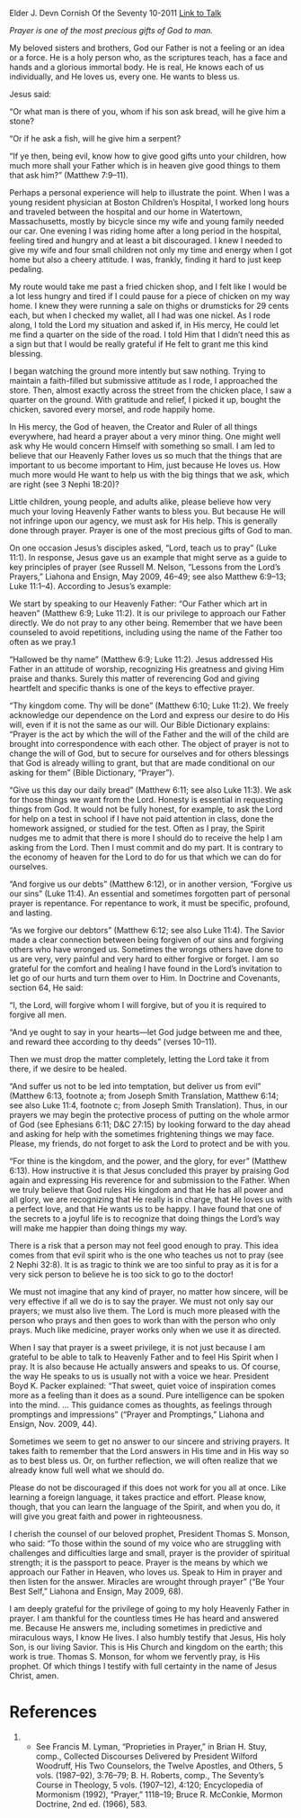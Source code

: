 Elder J. Devn Cornish
Of the Seventy
10-2011
[Link to Talk](https://www.churchofjesuschrist.org/study/general-conference/2011/10/the-privilege-of-prayer?lang=eng)

_Prayer is one of the most precious gifts of God to man._

My beloved sisters and brothers, God our Father is not a feeling or an idea or a force. He is a holy person who, as the scriptures teach, has a face and hands and a glorious immortal body. He is real, He knows each of us individually, and He loves us, every one. He wants to bless us.

Jesus said:

“Or what man is there of you, whom if his son ask bread, will he give him a stone?

“Or if he ask a fish, will he give him a serpent?

“If ye then, being evil, know how to give good gifts unto your children, how much more shall your Father which is in heaven give good things to them that ask him?” (Matthew 7:9–11).

Perhaps a personal experience will help to illustrate the point. When I was a young resident physician at Boston Children’s Hospital, I worked long hours and traveled between the hospital and our home in Watertown, Massachusetts, mostly by bicycle since my wife and young family needed our car. One evening I was riding home after a long period in the hospital, feeling tired and hungry and at least a bit discouraged. I knew I needed to give my wife and four small children not only my time and energy when I got home but also a cheery attitude. I was, frankly, finding it hard to just keep pedaling.

My route would take me past a fried chicken shop, and I felt like I would be a lot less hungry and tired if I could pause for a piece of chicken on my way home. I knew they were running a sale on thighs or drumsticks for 29 cents each, but when I checked my wallet, all I had was one nickel. As I rode along, I told the Lord my situation and asked if, in His mercy, He could let me find a quarter on the side of the road. I told Him that I didn’t need this as a sign but that I would be really grateful if He felt to grant me this kind blessing.

I began watching the ground more intently but saw nothing. Trying to maintain a faith-filled but submissive attitude as I rode, I approached the store. Then, almost exactly across the street from the chicken place, I saw a quarter on the ground. With gratitude and relief, I picked it up, bought the chicken, savored every morsel, and rode happily home.

In His mercy, the God of heaven, the Creator and Ruler of all things everywhere, had heard a prayer about a very minor thing. One might well ask why He would concern Himself with something so small. I am led to believe that our Heavenly Father loves us so much that the things that are important to us become important to Him, just because He loves us. How much more would He want to help us with the big things that we ask, which are right (see 3 Nephi 18:20)?

Little children, young people, and adults alike, please believe how very much your loving Heavenly Father wants to bless you. But because He will not infringe upon our agency, we must ask for His help. This is generally done through prayer. Prayer is one of the most precious gifts of God to man.

On one occasion Jesus’s disciples asked, “Lord, teach us to pray” (Luke 11:1). In response, Jesus gave us an example that might serve as a guide to key principles of prayer (see Russell M. Nelson, “Lessons from the Lord’s Prayers,” Liahona and Ensign, May 2009, 46–49; see also Matthew 6:9–13; Luke 11:1–4). According to Jesus’s example:

We start by speaking to our Heavenly Father: “Our Father which art in heaven” (Matthew 6:9; Luke 11:2). It is our privilege to approach our Father directly. We do not pray to any other being. Remember that we have been counseled to avoid repetitions, including using the name of the Father too often as we pray.1

“Hallowed be thy name” (Matthew 6:9; Luke 11:2). Jesus addressed His Father in an attitude of worship, recognizing His greatness and giving Him praise and thanks. Surely this matter of reverencing God and giving heartfelt and specific thanks is one of the keys to effective prayer.

“Thy kingdom come. Thy will be done” (Matthew 6:10; Luke 11:2). We freely acknowledge our dependence on the Lord and express our desire to do His will, even if it is not the same as our will. Our Bible Dictionary explains: “Prayer is the act by which the will of the Father and the will of the child are brought into correspondence with each other. The object of prayer is not to change the will of God, but to secure for ourselves and for others blessings that God is already willing to grant, but that are made conditional on our asking for them” (Bible Dictionary, “Prayer”).

“Give us this day our daily bread” (Matthew 6:11; see also Luke 11:3). We ask for those things we want from the Lord. Honesty is essential in requesting things from God. It would not be fully honest, for example, to ask the Lord for help on a test in school if I have not paid attention in class, done the homework assigned, or studied for the test. Often as I pray, the Spirit nudges me to admit that there is more I should do to receive the help I am asking from the Lord. Then I must commit and do my part. It is contrary to the economy of heaven for the Lord to do for us that which we can do for ourselves.

“And forgive us our debts” (Matthew 6:12), or in another version, “Forgive us our sins” (Luke 11:4). An essential and sometimes forgotten part of personal prayer is repentance. For repentance to work, it must be specific, profound, and lasting.

“As we forgive our debtors” (Matthew 6:12; see also Luke 11:4). The Savior made a clear connection between being forgiven of our sins and forgiving others who have wronged us. Sometimes the wrongs others have done to us are very, very painful and very hard to either forgive or forget. I am so grateful for the comfort and healing I have found in the Lord’s invitation to let go of our hurts and turn them over to Him. In Doctrine and Covenants, section 64, He said:

“I, the Lord, will forgive whom I will forgive, but of you it is required to forgive all men.

“And ye ought to say in your hearts—let God judge between me and thee, and reward thee according to thy deeds” (verses 10–11).

Then we must drop the matter completely, letting the Lord take it from there, if we desire to be healed.

“And suffer us not to be led into temptation, but deliver us from evil” (Matthew 6:13, footnote a; from Joseph Smith Translation, Matthew 6:14; see also Luke 11:4, footnote c; from Joseph Smith Translation). Thus, in our prayers we may begin the protective process of putting on the whole armor of God (see Ephesians 6:11; D&C 27:15) by looking forward to the day ahead and asking for help with the sometimes frightening things we may face. Please, my friends, do not forget to ask the Lord to protect and be with you.

“For thine is the kingdom, and the power, and the glory, for ever” (Matthew 6:13). How instructive it is that Jesus concluded this prayer by praising God again and expressing His reverence for and submission to the Father. When we truly believe that God rules His kingdom and that He has all power and all glory, we are recognizing that He really is in charge, that He loves us with a perfect love, and that He wants us to be happy. I have found that one of the secrets to a joyful life is to recognize that doing things the Lord’s way will make me happier than doing things my way.

There is a risk that a person may not feel good enough to pray. This idea comes from that evil spirit who is the one who teaches us not to pray (see 2 Nephi 32:8). It is as tragic to think we are too sinful to pray as it is for a very sick person to believe he is too sick to go to the doctor!

We must not imagine that any kind of prayer, no matter how sincere, will be very effective if all we do is to say the prayer. We must not only say our prayers; we must also live them. The Lord is much more pleased with the person who prays and then goes to work than with the person who only prays. Much like medicine, prayer works only when we use it as directed.

When I say that prayer is a sweet privilege, it is not just because I am grateful to be able to talk to Heavenly Father and to feel His Spirit when I pray. It is also because He actually answers and speaks to us. Of course, the way He speaks to us is usually not with a voice we hear. President Boyd K. Packer explained: “That sweet, quiet voice of inspiration comes more as a feeling than it does as a sound. Pure intelligence can be spoken into the mind. … This guidance comes as thoughts, as feelings through promptings and impressions” (“Prayer and Promptings,” Liahona and Ensign, Nov. 2009, 44).

Sometimes we seem to get no answer to our sincere and striving prayers. It takes faith to remember that the Lord answers in His time and in His way so as to best bless us. Or, on further reflection, we will often realize that we already know full well what we should do.

Please do not be discouraged if this does not work for you all at once. Like learning a foreign language, it takes practice and effort. Please know, though, that you can learn the language of the Spirit, and when you do, it will give you great faith and power in righteousness.

I cherish the counsel of our beloved prophet, President Thomas S. Monson, who said: “To those within the sound of my voice who are struggling with challenges and difficulties large and small, prayer is the provider of spiritual strength; it is the passport to peace. Prayer is the means by which we approach our Father in Heaven, who loves us. Speak to Him in prayer and then listen for the answer. Miracles are wrought through prayer” (“Be Your Best Self,” Liahona and Ensign, May 2009, 68).

I am deeply grateful for the privilege of going to my holy Heavenly Father in prayer. I am thankful for the countless times He has heard and answered me. Because He answers me, including sometimes in predictive and miraculous ways, I know He lives. I also humbly testify that Jesus, His holy Son, is our living Savior. This is His Church and kingdom on the earth; this work is true. Thomas S. Monson, for whom we fervently pray, is His prophet. Of which things I testify with full certainty in the name of Jesus Christ, amen.

# References
1. - See Francis M. Lyman, “Proprieties in Prayer,” in Brian H. Stuy, comp., Collected Discourses Delivered by President Wilford Woodruff, His Two Counselors, the Twelve Apostles, and Others, 5 vols. (1987–92), 3:76–79; B. H. Roberts, comp., The Seventy’s Course in Theology, 5 vols. (1907–12), 4:120; Encyclopedia of Mormonism (1992), “Prayer,” 1118–19; Bruce R. McConkie, Mormon Doctrine, 2nd ed. (1966), 583.